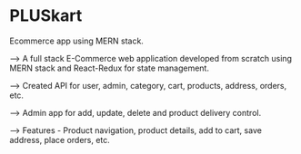 # PLUSkart
Ecommerce app using MERN stack.

--> A full stack E-Commerce web application developed from scratch using MERN stack and React-Redux
for state management.


--> Created API for user, admin, category, cart, products, address, orders, etc.


--> Admin app for add, update, delete and product delivery control.


--> Features - Product navigation, product details, add to cart, save address, place orders, etc.
